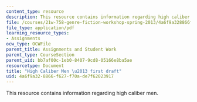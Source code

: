 ```yaml
---
content_type: resource
description: This resource contains information regarding high caliber men.
file: /courses/21w-758-genre-fiction-workshop-spring-2013/4a6f9a328866f627f70ade7f62023917_MIT21W_758S13_HCM-Fr_drft.pdf
file_type: application/pdf
learning_resource_types:
- Assignments
ocw_type: OCWFile
parent_title: Assignments and Student Work
parent_type: CourseSection
parent_uid: bb7af00c-1eb0-8407-9cd8-05166e8ba5ae
resourcetype: Document
title: "High Caliber Men \u2013 first draft"
uid: 4a6f9a32-8866-f627-f70a-de7f62023917
---
```

This resource contains information regarding high caliber men.


